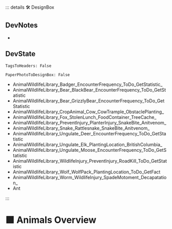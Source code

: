 ::: details 🛠 <dev>DesignBox</dev> 

## DevNotes
- 

## DevState

`TagsToHeaders: False`

`PaperPhotoToDesignBox: False`

- AnimalWildlifeLibrary_Badger_EncounterFrequency_ToDo_GetStatistic_
- AnimalWildlifeLibrary_Bear_BlackBear_EncounterFrequency_ToDo_GetStatistic
- AnimalWildlifeLibrary_Bear_GrizzlyBear_EncounterFrequency_ToDo_GetStatistic
- AnimalWildlifeLibrary_CropAnimal_Cow_CowTrample_ObstaclePlanting_
- AnimalWildlifeLibrary_Fox_StolenLunch_FoodContainer_TreeCache_
- AnimalWildlifeLibrary_PreventInjury_PlanterInjury_SnakeBite_Anitvenom_
- AnimalWildlifeLibrary_Snake_Rattlesnake_SnakeBite_Anitvenom_
- AnimalWildlifeLibrary_Ungulate_Deer_EncounterFrequency_ToDo_GetStatistic
- AnimalWildlifeLibrary_Ungulate_Elk_PlantingLocation_BritishColumbia_
- AnimalWildlifeLibrary_Ungulate_Moose_EncounterFrequency_ToDo_GetStatistic
- AnimalWildlifeLibrary_WildlifeInjury_PreventInjury_RoadKill_ToDo_GetStatistic
- AnimalWildlifeLibrary_Wolf_WolfPack_PlantingLocation_ToDo_GetFact
- AnimalWildlifeLibrary_Worm_WildlifeInjury_SpadeMotoment_Decapatation_	
- Ant

:::

# 🟩 <eco>Animals Overview</eco>